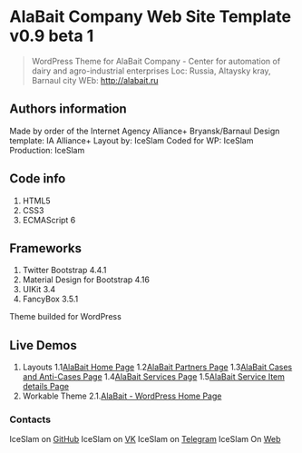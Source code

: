 # AlaBait Company Web Site Template v0.9 beta 1
> WordPress Theme for AlaBait Company - Center for automation of dairy and agro-industrial enterprises
> Loc: Russia, Altaysky kray, Barnaul city
> WEb: http://alabait.ru

## Authors information
Made by order of the Internet Agency Alliance+ Bryansk/Barnaul
Design template: IA Alliance+
Layout by: IceSlam
Coded for WP: IceSlam
Production: IceSlam

## Code info
1. HTML5
1. CSS3
1. ECMAScript 6

## Frameworks
1. Twitter Bootstrap 4.4.1
2. Material Design for Bootstrap 4.16
3. UIKit 3.4
4. FancyBox 3.5.1


Theme builded for WordPress

## Live Demos
1. Layouts
1.1[AlaBait Home Page](http://alabait.iceslam.ru/)
1.2[AlaBait Partners Page](http://alabait.iceslam.ru/partners.html)
1.3[AlaBait Cases and Anti-Cases Page](http://alabait.iceslam.ru/cases.html)
1.4[AlaBait Services Page](http://alabait.iceslam.ru/services.html)
1.5[AlaBait Service Item details Page](http://alabait.iceslam.ru/sdetails.html)
2. Workable Theme
2.1.[AlaBait - WordPress Home Page](http://wp.alabait.iceslam.ru/)

### Contacts
IceSlam on [GitHub](https://github.com/IceSlam)
IceSlam on [VK](https://vk.com/iceslam)
IceSlam on [Telegram](https:/t.me/@IceSlam)
IceSlam On [Web](https://iceslam.ru)
